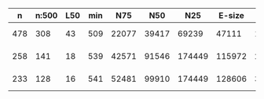 n    |n:500  |L50  |min  |N75    |N50    |N25     |E-size  |max     |sum      |name
---  |---    |---  |---  |---    |---    |---     |---     |---     |---      |---
478  |308    |43   |509  |22077  |39417  |69239   |47111   |126279  |5495865  |unknown-unitigs.fa
258  |141    |18   |539  |42571  |91546  |174449  |115972  |290165  |5591955  |unknown-contigs.fa
233  |128    |16   |541  |52481  |99910  |174449  |128606  |312304  |5593266  |unknown-scaffolds.fa
